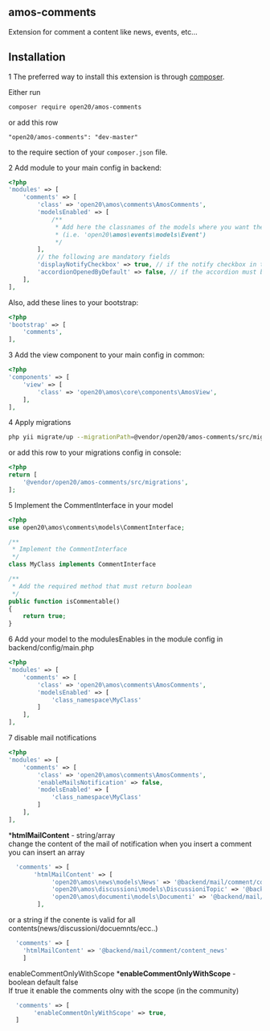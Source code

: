 amos-comments
----------------

Extension for comment a content like news, events, etc...

Installation
------------

1 The preferred way to install this extension is through [composer](http://getcomposer.org/download/).

Either run

```bash
composer require open20/amos-comments
```

or add this row

```
"open20/amos-comments": "dev-master"
```

to the require section of your `composer.json` file.

2 Add module to your main config in backend:
	
```php
<?php
'modules' => [
    'comments' => [
        'class' => 'open20\amos\comments\AmosComments',
        'modelsEnabled' => [
            /**
             * Add here the classnames of the models where you want the comments
             * (i.e. 'open20\amos\events\models\Event')
             */
        ],
        // the following are mandatory fields
        'displayNotifyCheckbox' => true, // if the notify checkbox in the accordion must be shown (if hidden, the notify checkbox is selected)
        'accordionOpenedByDefault' => false, // if the accordion must be opened by default
    ],
],
```

Also, add these lines to your bootstrap:
	
```php
<?php
'bootstrap' => [
    'comments',
],
```

3 Add the view component to your main config in common:
	
```php
<?php
'components' => [
    'view' => [
        'class' => 'open20\amos\core\components\AmosView',
    ],
],
```

4 Apply migrations

```bash
php yii migrate/up --migrationPath=@vendor/open20/amos-comments/src/migrations
```

or add this row to your migrations config in console:

```php
<?php
return [
    '@vendor/open20/amos-comments/src/migrations',
];
```

5 Implement the CommentInterface in your model
	
```php
<?php
use open20\amos\comments\models\CommentInterface;

/**
 * Implement the CommentInterface
 */
class MyClass implements CommentInterface

/**
 * Add the required method that must return boolean
 */
public function isCommentable()
{
    return true;
}
```

6 Add your model to the modulesEnables in the module config in backend/config/main.php

```php
<?php
'modules' => [
    'comments' => [
        'class' => 'open20\amos\comments\AmosComments',
        'modelsEnabled' => [
            'class_namespace\MyClass'
        ]
    ],
],
```


7 disable mail notifications

```php
<?php
'modules' => [
    'comments' => [
        'class' => 'open20\amos\comments\AmosComments',
        'enableMailsNotification' => false,
        'modelsEnabled' => [
            'class_namespace\MyClass'
        ]
    ],
],
```

***htmlMailContent** - string/array  
change the content of the mail of notification when you insert a comment
you can insert an array
```php
  'comments' => [
       'htmlMailContent' => [
            'open20\amos\news\models\News' => '@backend/mail/comment/content_news',
            'open20\amos\discussioni\models\DiscussioniTopic' => '@backend/mail/comment/content_discussioni',
            'open20\amos\documenti\models\Documenti' => '@backend/mail/comment/content_documenti'
        ],
```
or a string if the conente is valid for all contents(news/discussioni/docuemnts/ecc..)
```php
  'comments' => [
    'htmlMailContent' => '@backend/mail/comment/content_news'
    ]
```

enableCommentOnlyWithScope
***enableCommentOnlyWithScope** - boolean default false  
If true it enable the comments olny with the scope (in the community)
```php
  'comments' => [
       'enableCommentOnlyWithScope' => true,
  ]
```